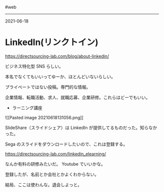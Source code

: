 #web 

---
2021-06-18

# LinkedIn(リンクトイン)

https://directsourcing-lab.com/blog/about-linkedin/

ビジネス特化型 SNS らしい。

本名でなくてもいいってゆーか、ほとんどいないらしい。

プライベートではない投稿。専門的な情報。

企業情報、転職活動、求人、就職応募、企業研修。これらはどーでもいい。

- ラーニング講座

![[Pasted image 20210618131056.png]]

SlideShare（スライドシェア）は LinkedIn が提供してるものだった。知らなかった。

Sega のスライドをダウンロードしたいので、これは登録する。

https://directsourcing-lab.com/linkedin_elearning/

なんか有料の研修みたいだ。 Youtube でいいかな。


登録したが、名前とか会社とかよくわからない。

結局、ここは使わんな。退会しよっと。



